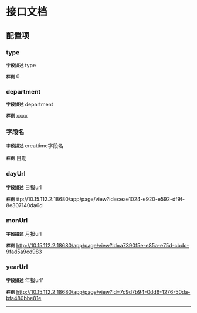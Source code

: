 <!-- 以下为接口文档样例，请根据实际组件配置项及逻辑控制输出接口文档，文档提供两份，md源文件与依据md所生成的pdf文件，pdf主要对外供配置查阅使用 ，md主要用于保存原始文件，用于后续需求添加修改可以生成新的pdf文档，正式项目开发中请删除注释-->

# 接口文档
<!-- 给配置人员使用的配置项字段介绍及样例，没有请删除此项 -->
## 配置项
### type
**`字段描述`**
type

**`样例`**
0

### department
**`字段描述`**
department

**`样例`**
xxxx

### 字段名

**`字段描述`**
creattime字段名

**`样例`**
日期

### dayUrl

**`字段描述`**
日报url

**`样例`**
ttp://10.15.112.2:18680/app/page/view?id=ceae1024-e920-e592-df9f-8e307140da6d

### monUrl

**`字段描述`**
月报url

**`样例`**
http://10.15.112.2:18680/app/page/view?id=a7390f5e-e85a-e75d-cbdc-9fad5a9cd983

### yearUrl

**`字段描述`**
年报url'

**`样例`**
http://10.15.112.2:18680/app/page/view?id=7c9d7b94-0dd6-1276-50da-bfa480bbe81e

---
